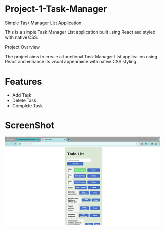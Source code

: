 # Project-1-Task-Manager

Simple Task Manager List Application

This is a simple Task Manager List application built using React and styled with native CSS.

Project Overview

The project aims to create a functional Task Manager List application using React and enhance its visual appearance with native CSS styling.

# Features
<ul> 
<li>Add Task </li>
<li>Delete Task</li>
<li>Complete Task</li>
</ul>



# ScreenShot 
<img src = "src/assets/screen.png" > 
